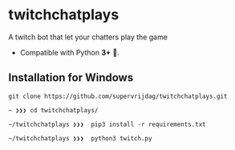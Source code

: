 # twitchchatplays
A twitch bot that let your chatters play the game

- Compatible with Python **3+** 🎉.


## Installation for Windows

```
git clone https://github.com/supervrijdag/twitchchatplays.git

~ ❯❯❯ cd twitchchatplays/

~/twitchchatplays ❯❯❯  pip3 install -r requirements.txt

~/twitchchatplays ❯❯❯  python3 twitch.py
```
